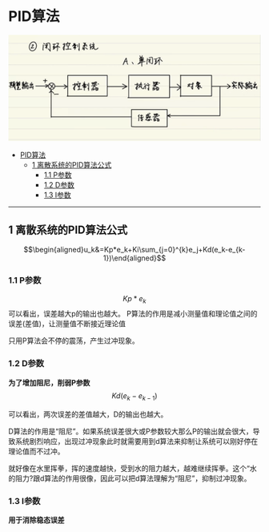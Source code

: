 # PID算法

![Alt text](image.png)

<!-- @import "[TOC]" {cmd="toc" depthFrom=1 depthTo=6 orderedList=false} -->

<!-- code_chunk_output -->

- [PID算法](#pid算法)
  - [1 离散系统的PID算法公式](#1-离散系统的pid算法公式)
    - [1.1 P参数](#11-p参数)
    - [1.2 D参数](#12-d参数)
    - [1.3 I参数](#13-i参数)

<!-- /code_chunk_output -->

---

## 1 离散系统的PID算法公式

$$\begin{aligned}u_k&=Kp*e_k+Ki\sum_{j=0}^{k}e_j+Kd(e_k-e_{k-1})\end{aligned}$$

### 1.1 P参数

$$Kp*e_k$$
可以看出，误差越大p的输出也越大。
P算法的作用是减小测量值和理论值之间的误差(差值)，让测量值不断接近理论值

只用P算法会不停的震荡，产生过冲现象。     

### 1.2 D参数  

**为了增加阻尼，削弱P参数**
$$ Kd(e_k-e_{k-1})$$

可以看出，两次误差的差值越大，D的输出也越大。

D算法的作用是“阻尼”。如果系统误差很大或P参数较大那么P的输出就会很大，导致系统剧烈响应，出现过冲现象此时就需要用到d算法来抑制让系统可以刚好停在理论值而不过冲。

就好像在水里挥拳，挥的速度越快，受到水的阻力越大，越难继续挥拳。这个“水的阻力?跟d算法的作用很像，因此可以把d算法理解为“阻尼”，抑制过冲现象。

### 1.3 I参数

**用于消除稳态误差**